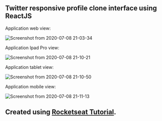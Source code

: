 ## Twitter responsive profile clone interface using ReactJS

Application web view:

![Screenshot from 2020-07-08 21-03-34](https://user-images.githubusercontent.com/50718745/86983163-7b217480-c161-11ea-8106-505eae7658f1.png)

Application Ipad Pro view:

![Screenshot from 2020-07-08 21-10-21](https://user-images.githubusercontent.com/50718745/86983240-c20f6a00-c161-11ea-8865-d9756723f0a3.png)

Application tablet view:

![Screenshot from 2020-07-08 21-10-50](https://user-images.githubusercontent.com/50718745/86983261-d3587680-c161-11ea-933b-7dfdb71a2556.png)

Application mobile view:

![Screenshot from 2020-07-08 21-11-13](https://user-images.githubusercontent.com/50718745/86983349-0ac72300-c162-11ea-927c-6c6d7811dbf0.png)

## Created using [Rocketseat Tutorial](https://www.youtube.com/watch?v=K-8z_4xvT3o). 
